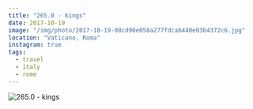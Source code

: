 ```yaml
---
title: "265.0 - kings"
date: 2017-10-19
image: "/img/photo/2017-10-19-08cd90e058a277fdcab440e03b4372c6.jpg"
location: "Vaticano, Roma"
instagram: true
tags:
  - travel
  - italy
  - rome
---
```


![265.0 - kings](/img/photo/2017-10-19-08cd90e058a277fdcab440e03b4372c6.jpg)
